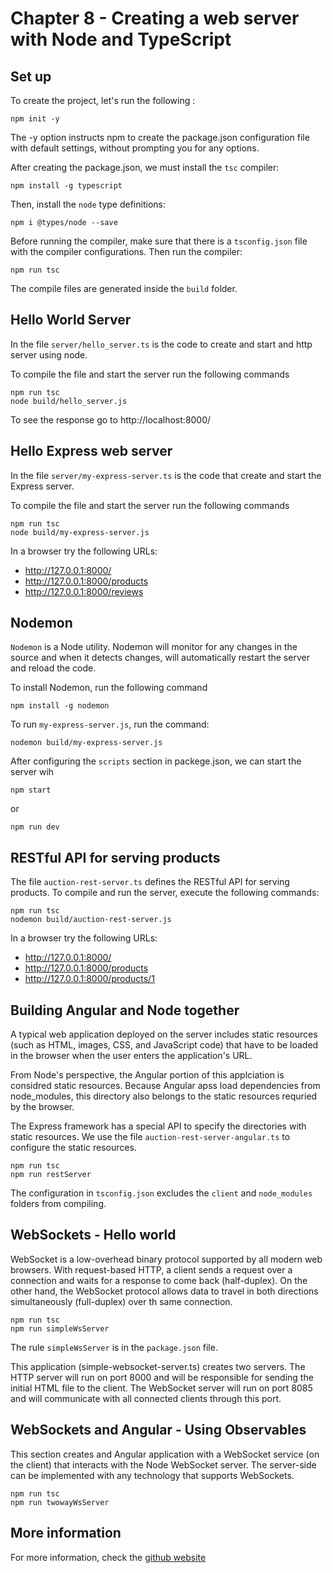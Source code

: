 # Chapter 8 - Creating a web server with Node and TypeScript

## Set up

To create the project, let's run the following :

```shell
npm init -y
```

The -y option instructs npm to create the package.json configuration file with default
settings, without prompting you for any options.

After creating the package.json, we must install the `tsc` compiler:

```shell
npm install -g typescript
```

Then, install the `node` type definitions:

```shell
npm i @types/node --save
```

Before running the compiler, make sure that there is a `tsconfig.json` file with the 
compiler configurations. Then run the compiler:

```shell
npm run tsc
```

The compile files are generated inside the `build` folder.


## Hello World Server

In the file `server/hello_server.ts` is the code to create and start and http server using
node.

To compile the file and start the server run the following commands

```shell
npm run tsc
node build/hello_server.js
```

To see the response go to http://localhost:8000/


## Hello Express web server

In the file `server/my-express-server.ts` is the code that create and start the Express server.

To compile the file and start the server run the following commands

```shell
npm run tsc
node build/my-express-server.js
```

In a browser try the following URLs:

- http://127.0.0.1:8000/
- http://127.0.0.1:8000/products
- http://127.0.0.1:8000/reviews

## Nodemon

`Nodemon` is a Node utility. Nodemon will monitor for any changes in the source and when
it detects changes, will automatically restart the server and reload the code.

To install Nodemon, run the following command

```shell
npm install -g nodemon
```

To run `my-express-server.js`, run the command:

```shell
nodemon build/my-express-server.js
```

After configuring the `scripts` section in packege.json, we can start the server wih

```shell
npm start
```

or

```shell
npm run dev
```

## RESTful API for serving products

The file `auction-rest-server.ts` defines the RESTful API for serving products. To compile
and run the server, execute the following commands:


```shell
npm run tsc
nodemon build/auction-rest-server.js
```

In a browser try the following URLs:

- http://127.0.0.1:8000/
- http://127.0.0.1:8000/products
- http://127.0.0.1:8000/products/1


## Building Angular and Node together

A typical web application deployed on the server includes static resources (such as
HTML, images, CSS, and JavaScript code) that have to be loaded in the browser when the
user enters the application's URL.

From Node's perspective, the Angular portion of this applciation is considred static
resources. Because Angular apss load dependencies from node_modules, this directory also
belongs to the static resources requried by the browser.

The Express framework has a special API to specify the directories with static resources.
We use the file `auction-rest-server-angular.ts` to configure the static resources.

```shell
npm run tsc
npm run restServer
```

The configuration in `tsconfig.json` excludes the `client` and `node_modules` folders from
compiling.


## WebSockets - Hello world

WebSocket is a low-overhead binary protocol supported by all modern web browsers. With
request-based HTTP, a client sends a request over a connection and waits for a response
to come back (half-duplex). On the other hand, the WebSocket protocol allows data to travel
in both directions simultaneously (full-duplex) over th same connection.

```shell
npm run tsc
npm run simpleWsServer
```

The rule `simpleWsServer` is in the `package.json` file.

This application (simple-websocket-server.ts) creates two servers. The HTTP server will
run on port 8000 and will be responsible for sending the initial HTML file to the client.
The WebSocket server will run on port 8085 and will communicate with all connected clients
through this port.


## WebSockets and Angular - Using Observables

This section creates and Angular application with a WebSocket service (on the client)
that interacts with the Node WebSocket server. The server-side can be implemented with
any technology that supports WebSockets.

```shell
npm run tsc
npm run twowayWsServer
```


## More information

For more information, check the [github website](https://github.com/Farata/angular2typescript/blob/master/chapter8/http_websocket_samples/package.json)





























